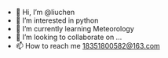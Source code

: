 - 👋 Hi, I’m @liuchen
- 👀 I’m interested in python
- 🌱 I’m currently learning Meteorology
- 💞️ I’m looking to collaborate on ...
- 📫 How to reach me 18351800582@163.com

<!---
lcrystallc/lcrystallc is a ✨ special ✨ repository because its `README.md` (this file) appears on your GitHub profile.
You can click the Preview link to take a look at your changes.
--->
